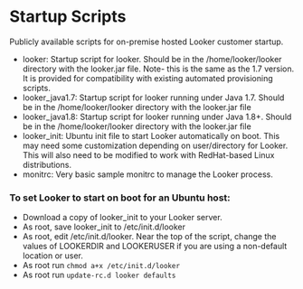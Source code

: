 # Startup Scripts

Publicly available scripts for on-premise hosted Looker customer startup.

* looker: Startup script for looker.  Should be in the /home/looker/looker directory with the looker.jar file.  Note- this is the same as the 1.7 version.  It is provided for compatibility with existing automated provisioning scripts.
* looker_java1.7: Startup script for looker running under Java 1.7.  Should be in the /home/looker/looker directory with the looker.jar file
* looker_java1.8: Startup script for looker running under Java 1.8+.  Should be in the /home/looker/looker directory with the looker.jar file
* looker_init: Ubuntu init file to start Looker automatically on boot.  This may need some customization depending on user/directory for Looker.  This will also need to be modified to work with RedHat-based Linux distributions.
* monitrc: Very basic sample monitrc to manage the Looker process. 


### To set Looker to start on boot for an Ubuntu host:

* Download a copy of looker_init to your Looker server.
* As root, save looker_init to /etc/init.d/looker
* As root, edit /etc/init.d/looker. Near the top of the script, change the values of LOOKERDIR and LOOKERUSER if you are using a non-default location or user. 
* As root run ```chmod a+x /etc/init.d/looker```
* As root run ```update-rc.d looker defaults```

